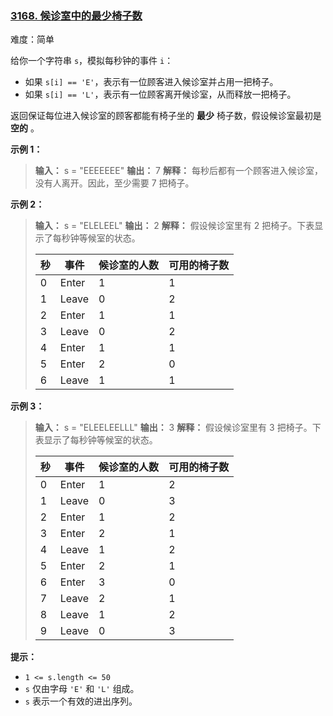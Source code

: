### [3168\. 候诊室中的最少椅子数](https://leetcode.cn/problems/minimum-number-of-chairs-in-a-waiting-room/)

难度：简单

给你一个字符串 `s`，模拟每秒钟的事件 `i`：

- 如果 `s[i] == 'E'`，表示有一位顾客进入候诊室并占用一把椅子。
- 如果 `s[i] == 'L'`，表示有一位顾客离开候诊室，从而释放一把椅子。

返回保证每位进入候诊室的顾客都能有椅子坐的 **最少** 椅子数，假设候诊室最初是 **空的** 。

**示例 1：**

> **输入：** s = "EEEEEEE"
> **输出：** 7
> **解释：**
> 每秒后都有一个顾客进入候诊室，没有人离开。因此，至少需要 7 把椅子。

**示例 2：**

> **输入：** s = "ELELEEL"
> **输出：** 2
> **解释：**
> 假设候诊室里有 2 把椅子。下表显示了每秒钟等候室的状态。
> 
> | 秒 | 事件 | 候诊室的人数 | 可用的椅子数 |
> | --- | --- | --- | --- |
> | 0 | Enter | 1 | 1 |
> | 1 | Leave | 0 | 2 |
> | 2 | Enter | 1 | 1 |
> | 3 | Leave | 0 | 2 |
> | 4 | Enter | 1 | 1 |
> | 5 | Enter | 2 | 0 |
> | 6 | Leave | 1 | 1 |

**示例 3：**

> **输入：** s = "ELEELEELLL"
> **输出：** 3
> **解释：**
> 假设候诊室里有 3 把椅子。下表显示了每秒钟等候室的状态。
> 
> | 秒 | 事件 | 候诊室的人数 | 可用的椅子数 |
> | --- | --- | --- | --- |
> | 0 | Enter | 1 | 2 |
> | 1 | Leave | 0 | 3 |
> | 2 | Enter | 1 | 2 |
> | 3 | Enter | 2 | 1 |
> | 4 | Leave | 1 | 2 |
> | 5 | Enter | 2 | 1 |
> | 6 | Enter | 3 | 0 |
> | 7 | Leave | 2 | 1 |
> | 8 | Leave | 1 | 2 |
> | 9 | Leave | 0 | 3 |

**提示：**

- `1 <= s.length <= 50`
- `s` 仅由字母 `'E'` 和 `'L'` 组成。
- `s` 表示一个有效的进出序列。
